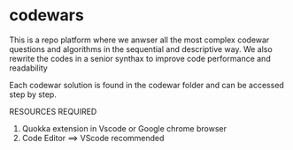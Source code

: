 # codewars
This is a repo platform where we anwser all the most complex codewar questions and algorithms in the sequential and descriptive way.
We also rewrite the codes in a senior synthax to improve code performance and readability

Each codewar solution is found in the codewar folder and can be accessed step by step.

RESOURCES REQUIRED
1. Quokka extension in Vscode or Google chrome browser
2. Code Editor ==> VScode recommended
